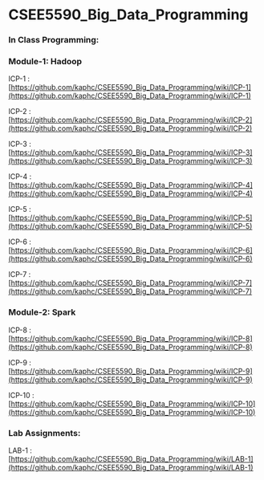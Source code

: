 # CSEE5590_Big_Data_Programming<br>

### In Class Programming:

### Module-1: Hadoop
ICP-1 : [https://github.com/kaphc/CSEE5590_Big_Data_Programming/wiki/ICP-1](https://github.com/kaphc/CSEE5590_Big_Data_Programming/wiki/ICP-1)

ICP-2 : [https://github.com/kaphc/CSEE5590_Big_Data_Programming/wiki/ICP-2](https://github.com/kaphc/CSEE5590_Big_Data_Programming/wiki/ICP-2)

ICP-3 : [https://github.com/kaphc/CSEE5590_Big_Data_Programming/wiki/ICP-3](https://github.com/kaphc/CSEE5590_Big_Data_Programming/wiki/ICP-3)

ICP-4 : [https://github.com/kaphc/CSEE5590_Big_Data_Programming/wiki/ICP-4](https://github.com/kaphc/CSEE5590_Big_Data_Programming/wiki/ICP-4)

ICP-5 : [https://github.com/kaphc/CSEE5590_Big_Data_Programming/wiki/ICP-5](https://github.com/kaphc/CSEE5590_Big_Data_Programming/wiki/ICP-5)

ICP-6 : [https://github.com/kaphc/CSEE5590_Big_Data_Programming/wiki/ICP-6](https://github.com/kaphc/CSEE5590_Big_Data_Programming/wiki/ICP-6)

ICP-7 : [https://github.com/kaphc/CSEE5590_Big_Data_Programming/wiki/ICP-7](https://github.com/kaphc/CSEE5590_Big_Data_Programming/wiki/ICP-7)

### Module-2: Spark
ICP-8 : [https://github.com/kaphc/CSEE5590_Big_Data_Programming/wiki/ICP-8](https://github.com/kaphc/CSEE5590_Big_Data_Programming/wiki/ICP-8)

ICP-9 : [https://github.com/kaphc/CSEE5590_Big_Data_Programming/wiki/ICP-9](https://github.com/kaphc/CSEE5590_Big_Data_Programming/wiki/ICP-9)

ICP-10 : [https://github.com/kaphc/CSEE5590_Big_Data_Programming/wiki/ICP-10](https://github.com/kaphc/CSEE5590_Big_Data_Programming/wiki/ICP-10)

### Lab Assignments:
LAB-1 : [https://github.com/kaphc/CSEE5590_Big_Data_Programming/wiki/LAB-1](https://github.com/kaphc/CSEE5590_Big_Data_Programming/wiki/LAB-1)
